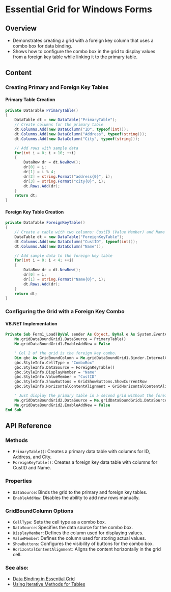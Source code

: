 <!--
source: image
domain: syncfusion-sdk
task: pdf-ocr-to-markdown
language: en
source_filename: page_565.jpeg
document_name: grid
page_number: 565
page_id: grid#page_565
product: Syncfusion Winforms
version: 11.4.0.26
timestamp: 2025-08-09T06:24:14Z
fidelity: lossless
-->

# Essential Grid for Windows Forms

## Overview
- Demonstrates creating a grid with a foreign key column that uses a combo box for data binding.
- Shows how to configure the combo box in the grid to display values from a foreign key table while linking it to the primary table.

## Content

### Creating Primary and Foreign Key Tables

#### Primary Table Creation
```csharp
private DataTable PrimaryTable()
{
    DataTable dt = new DataTable("PrimaryTable");
    // Create columns for the primary table
    dt.Columns.Add(new DataColumn("ID", typeof(int)));
    dt.Columns.Add(new DataColumn("Address", typeof(string)));
    dt.Columns.Add(new DataColumn("City", typeof(string)));

    // Add rows with sample data
    for(int i = 0; i < 10; ++i)
    {
        DataRow dr = dt.NewRow();
        dr[0] = i;
        dr[1] = i % 4;
        dr[2] = string.Format("address{0}", i);
        dr[3] = string.Format("city{0}", i);
        dt.Rows.Add(dr);
    }
    return dt;
}
```

#### Foreign Key Table Creation
```csharp
private DataTable ForeignKeyTable()
{
    // Create a table with two columns: CustID (Value Member) and Name (Display Member).
    DataTable dt = new DataTable("ForeignKeyTable");
    dt.Columns.Add(new DataColumn("CustID", typeof(int)));
    dt.Columns.Add(new DataColumn("Name"));

    // Add sample data to the foreign key table
    for(int i = 0; i < 4; ++i)
    {
        DataRow dr = dt.NewRow();
        dr[0] = i;
        dr[1] = string.Format("Name{0}", i);
        dt.Rows.Add(dr);
    }
    return dt;
}
```

### Configuring the Grid with a Foreign Key Combo

#### VB.NET Implementation
```vb
Private Sub Form1_Load(ByVal sender As Object, ByVal e As System.EventArgs)
    Me.gridDataBoundGrid1.DataSource = PrimaryTable()
    Me.gridDataBoundGrid1.EnableAddNew = False

    ' Col 2 of the grid is the foreign key combo.
    Dim gbc As GridBoundColumn = Me.gridDataBoundGrid1.Binder.InternalColumns(1)
    gbc.StyleInfo.CellType = "ComboBox"
    gbc.StyleInfo.DataSource = ForeignKeyTable()
    gbc.StyleInfo.DisplayMember = "Name"
    gbc.StyleInfo.ValueMember = "CustID"
    gbc.StyleInfo.ShowButtons = GridShowButtons.ShowCurrentRow
    gbc.StyleInfo.HorizontalContentAlignment = GridHorizontalContentAlignment.Left

    ' Just display the primary table in a second grid without the foreign key column.
    Me.gridDataBoundGrid2.DataSource = Me.gridDataBoundGrid1.DataSource
    Me.gridDataBoundGrid2.EnableAddNew = False
End Sub
```

## API Reference

### Methods
- `PrimaryTable()`: Creates a primary data table with columns for ID, Address, and City.
- `ForeignKeyTable()`: Creates a foreign key data table with columns for CustID and Name.

### Properties
- `DataSource`: Binds the grid to the primary and foreign key tables.
- `EnableAddNew`: Disables the ability to add new rows manually.

### GridBoundColumn Options
- `CellType`: Sets the cell type as a combo box.
- `DataSource`: Specifies the data source for the combo box.
- `DisplayMember`: Defines the column used for displaying values.
- `ValueMember`: Defines the column used for storing actual values.
- `ShowButtons`: Configures the visibility of buttons for the combo box.
- `HorizontalContentAlignment`: Aligns the content horizontally in the grid cell.

### See also:
- [Data Binding in Essential Grid](#data-binding-in-essential-grid)
- [Using Iterative Methods for Tables](#using-iterative-methods-for-tables)

<!-- tags: [essential grid, windows forms, data binding, foreign key, combo box] keywords: [PrimaryTable, ForeignKeyTable, grid, datagrid, combo box cell type, foreign key table, display member, value member] -->